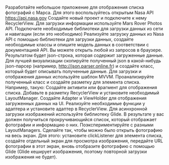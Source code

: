 Разработайте небольшое приложение для отображения списка фотографий с Марса. Для этого воспользуйтесь открытым Nasa API https://api.nasa.gov
Создайте новый проект и подключите к нему RecyclerView.
Для загрузки информации используйте Mars Rover Photos API.
Подключите необходимые библиотеки для загрузки данных из сети и навигации (если это необходимо)
Реализуйте загрузку данных из Nasa API с помощью библиотеки для загрузки данных, создайте необходимые классы и опишите модель данных в соответствии с документацией API.
Вы можете открыть любой из запросов в браузере. Результатом будет json-строка, которая содержит загруженные данные. Для лучшей визуализации скопируйте полученный json в какой-нибудь json-парсер (например, http://json.parser.online.fr) и создайте класс, который будет описывать полученные данные. Для загрузки и отображения данных используйте шаблон MVVM.
Проанализируйте полученный класс и создайте разметку для элемента списка. Например, такую: 
Создайте активити или фрагмент для отображения списка. Добавьте в разметку RecyclerView и установите необходимый LayoutManager.
Создайте Adapter и ViewHolder для отображения загруженных данных на UI. Реализуйте необходимые функции у адаптера и установите адаптер в RecyclerView. Для асинхронной загрузки изображений используйте библиотеку Glide.
В результате у вас должен получиться прокручивающийся список, который отображает фотографии и информацию о них. Поэкспериментируйте с разными LayoutManagers.
Сделайте так, чтобы можно было открыть фотографию на весь экран. Для этого:
установите clickListener для элемента списка,
создайте отдельный экран для просмотра изображения,
передайте URL фотографии в этот экран,
вновь отобразите фотографию с помощью Glide (Glide кеширует изображения, поэтому повторной загрузки изображения не будет).
